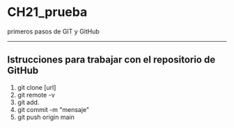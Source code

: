 # CH21_prueba
primeros pasos de GIT y GitHub

---
## Istrucciones para trabajar con el repositorio de GitHub
1. git clone [url]
2. git remote -v
3. git add.
4. git commit -m "mensaje"
5. git push origin main
